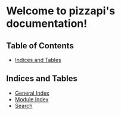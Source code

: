 # Welcome to pizzapi's documentation!

## Table of Contents

- [Indices and Tables](#indices-and-tables)

## Indices and Tables

- [General Index](#)
- [Module Index](#)
- [Search](#)
